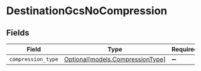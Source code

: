 # DestinationGcsNoCompression


## Fields

| Field                                                            | Type                                                             | Required                                                         | Description                                                      |
| ---------------------------------------------------------------- | ---------------------------------------------------------------- | ---------------------------------------------------------------- | ---------------------------------------------------------------- |
| `compression_type`                                               | [Optional[models.CompressionType]](../models/compressiontype.md) | :heavy_minus_sign:                                               | N/A                                                              |